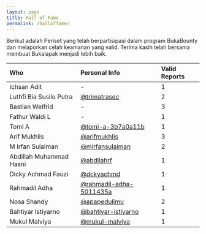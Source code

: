 ```yaml
---
layout: page
title: Hall of Fame
permalink: /halloffame/
---
```


Berikut adalah Periset yang telah berpartisipasi dalam program BukaBounty dan melaporkan celah keamanan yang valid.
Terima kasih telah bersama membuat Bukalapak menjadi lebih baik.

| Who | Personal Info | Valid Reports |
|:---|:---|:---|
| Ichsan Adit | - | 1 |
| Luthfi Bia Susilo Putra | [@trimatrasec](https://medium.com/@trimatrasec) | 2 |
| Bastian Welfrid | - | 3 |
| Fathur Waldi L | - | 1 |
| Tomi A | [@tomi-a-3b7a0a11b](https://www.linkedin.com/in/tomi-a-3b7a0a11b/) | 1 |
| Arif Mukhlis | [@arifmukhlis](https://medium.com/@arifmukhlis) | 3 |
| M Irfan Sulaiman | [@mirfansulaiman](https://linkedin.com/in/mirfansulaiman/) | 2 |
| Abdillah Muhammad Hasni | [@abdilahrf](https://abdilahrf.github.io) | 1 |
| Dicky Achmad Fauzi | [@dckyachmd](https://twitter.com/dckyachmd) | 1 |
| Rahmadil Adha | [@rahmadil-adha-5011435a](https://www.linkedin.com/in/rahmadil-adha-5011435a/) | 1 |
| Nosa Shandy | [@apapedulimu](https://apapedulimu.click/) | 2 |
| Bahtiyar Istiyarno | [@bahtiyar-istiyarno](https://www.linkedin.com/in/bahtiyar-istiyarno/) | 1 |
| Mukul Malviya | [@mukul-malviya](https://www.linkedin.com/in/mukul-malviya-16a40a121/) | 1 | 
